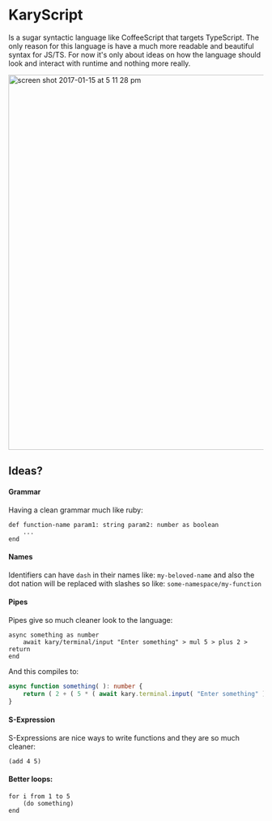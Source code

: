 
# KaryScript
Is a sugar syntactic language like CoffeeScript that targets TypeScript. The only reason for this language is have a much more readable and beautiful syntax for JS/TS. For now it's only about ideas on how the language should look and interact with runtime and nothing more really.

<img width="739" alt="screen shot 2017-01-15 at 5 11 28 pm" src="https://cloud.githubusercontent.com/assets/2157285/21962969/3fb7ccfa-db46-11e6-8ff0-182d47a1f123.png">
 

## Ideas?
#### Grammar
Having a clean grammar much like ruby:
```
def function-name param1: string param2: number as boolean
    ...
end
```

#### Names
Identifiers can have `dash` in their names like: `my-beloved-name` and also the dot nation will be replaced with slashes so like: `some-namespace/my-function`

#### Pipes
Pipes give so much cleaner look to the language:
```
async something as number
    await kary/terminal/input "Enter something" > mul 5 > plus 2 > return
end
```
And this compiles to:
```TypeScript
async function something( ): number {
    return ( 2 + ( 5 * ( await kary.terminal.input( "Enter something" ) ) ) )
}
```

#### S-Expression
S-Expressions are nice ways to write functions and they are so much cleaner:
```
(add 4 5)
```

#### Better loops:
```
for i from 1 to 5
    (do something)
end
```